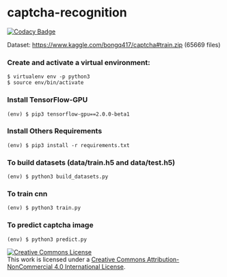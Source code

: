 # captcha-recognition

[![Codacy Badge](https://api.codacy.com/project/badge/Grade/272198b96453415ebc1416b14f7a8f54)](https://www.codacy.com/manual/saraivaufc/captcha-recognition?utm_source=github.com&amp;utm_medium=referral&amp;utm_content=saraivaufc/captcha-recognition&amp;utm_campaign=Badge_Grade)

Dataset: https://www.kaggle.com/bongq417/captcha#train.zip (65669 files)

### Create and activate a virtual environment:

```
$ virtualenv env -p python3
$ source env/bin/activate
```


### Install TensorFlow-GPU
```
(env) $ pip3 tensorflow-gpu==2.0.0-beta1
```

### Install Others Requirements

```
(env) $ pip3 install -r requirements.txt
```

### To build datasets (data/train.h5 and data/test.h5)
```
(env) $ python3 build_datasets.py
```

### To train cnn
```
(env) $ python3 train.py
```

### To predict captcha image
```
(env) $ python3 predict.py
```


<a rel="license" href="http://creativecommons.org/licenses/by-nc/4.0/">
    <img alt="Creative Commons License" style="border-width:0" src="https://i.creativecommons.org/l/by-nc/4.0/88x31.png" />
</a>
<br />
This work is licensed under a <a rel="license" href="http://creativecommons.org/licenses/by-nc/4.0/">Creative Commons Attribution-NonCommercial 4.0 International License</a>.

